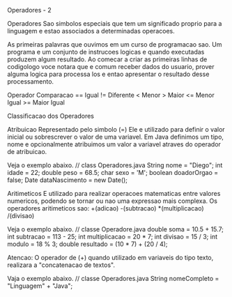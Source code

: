 
Operadores - 2

Operadores
Sao simbolos especiais que tem um significado proprio para a linguagem e 
estao associados a determinadas operacoes.

As primeiras palavras que ouvimos em um curso de programacao sao.
Um programa e um conjunto de instrucoes logicas e quando executadas produzem algum resultado.
Ao comecar a criar as primeiras linhas de codigologo voce notara que e comum receber
dados do usuario, prover alguma logica para processa los e entao apresentar o resultado desse processamento.

Operador	Comparacao
    ==		Igual
    !=		Diferente
    <		Menor
    >		Maior
    <=		Menor Igual
    >=		Maior Igual


Classificacao dos Operadores

Atribuicao
Representado pelo simbolo (=)
Ele e utilizado para definir o valor inicial ou sobrescrever 
o valor de uma variavel.
Em Java definimos um tipo, nome e opcionalmente atribuimos um valor a 
variavel atraves do operador de atribuicao.

Veja o exemplo abaixo.
// class Operadores.java
String nome = "Diego";
int idade = 22;
double peso = 68.5;
char sexo = 'M';
boolean doadorOrgao = false;
Date dataNascimento = new Date();



Aritimeticos
E utilizado para realizar operacoes matematicas entre valores numericos, 
podendo se tornar ou nao uma expressao mais complexa.
Os operadores aritimeticos sao:
+(adicao)
-(subtracao)
*(multiplicacao)
/(divisao)

Veja o exemplo abaixo.
// classe Operadore.java
double soma = 10.5 + 15.7;
int subtracao = 113 - 25;
int multiplicacao = 20 * 7;
int divisao = 15 / 3;
int modulo = 18 % 3;
double resultado = (10 * 7) + (20 / 4);


Atencao:
O operador de (+) quando utilizado em variaveis do tipo 
texto, realizara a "concatenacao de textos".

Vaja o exemplo abaixo.
// classe Operadores.java
String nomeCompleto = "Linguagem" + "Java";





